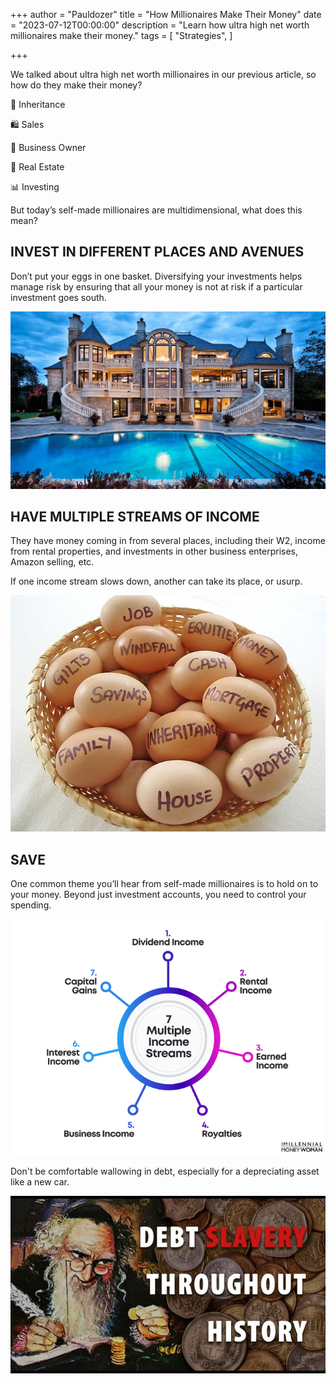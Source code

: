 +++
author = "Pauldozer"
title = "How Millionaires Make Their Money"
date = "2023-07-12T00:00:00"
description = "Learn how ultra high net worth millionaires make their money."
tags = [
    "Strategies",
]

+++

We talked about ultra high net worth millionaires in our previous article, so how do they make their money?

🏦 Inheritance 

🛍️ Sales

📇 Business Owner

🏬 Real Estate

📊 Investing


But today’s self-made millionaires are multidimensional, what does this mean?

## **INVEST IN DIFFERENT PLACES AND AVENUES**

Don’t put your eggs in one basket. Diversifying your investments helps manage risk by ensuring that all your money is not at risk if a particular investment goes south.

![](images/mansion.jpeg)


## **HAVE MULTIPLE STREAMS OF INCOME**

They have money coming in from several places, including their W2, income from rental properties, and investments in other business enterprises, Amazon selling, etc.

If one income stream slows down, another can take its place, or usurp.

![](images/eggbasket.jpeg)


## **SAVE**

One common theme you’ll hear from self-made millionaires is to hold on to your money. Beyond just investment accounts, you need to control your spending. 

![](images/incomestreams.png)


Don't be comfortable wallowing in debt, especially for a depreciating asset like a new car.

![](images/slavery.jpeg)

